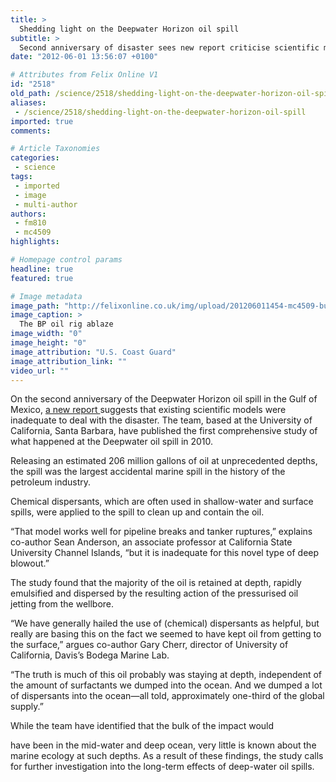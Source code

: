 ```yaml
---
title: >
  Shedding light on the Deepwater Horizon oil spill
subtitle: >
  Second anniversary of disaster sees new report criticise scientific models used
date: "2012-06-01 13:56:07 +0100"

# Attributes from Felix Online V1
id: "2518"
old_path: /science/2518/shedding-light-on-the-deepwater-horizon-oil-spill
aliases:
 - /science/2518/shedding-light-on-the-deepwater-horizon-oil-spill
imported: true
comments:

# Article Taxonomies
categories:
 - science
tags:
 - imported
 - image
 - multi-author
authors:
 - fm810
 - mc4509
highlights:

# Homepage control params
headline: true
featured: true

# Image metadata
image_path: "http://felixonline.co.uk/img/upload/201206011454-mc4509-burning-oil-rig-explosion-fire-photo11.jpg"
image_caption: >
  The BP oil rig ablaze
image_width: "0"
image_height: "0"
image_attribution: "U.S. Coast Guard"
image_attribution_link: ""
video_url: ""
---
```


On the second anniversary of the Deepwater Horizon oil spill in the Gulf of Mexico, [a new report ](https://www.nceas.ucsb.edu/news/tale-two-spills-novel-science-and-policy-implications-emerging-new-oil-spill-model)suggests that existing scientific models were inadequate to deal with the disaster. The team, based at the University of California, Santa Barbara, have published the first comprehensive study of what happened at the Deepwater oil spill in 2010.

Releasing an estimated 206 million gallons of oil at unprecedented depths, the spill was the largest accidental marine spill in the history of the petroleum industry.

Chemical dispersants, which are often used in shallow-water and surface spills, were applied to the spill to clean up and contain the oil.

“That model works well for pipeline breaks and tanker ruptures,” explains co-author Sean Anderson, an associate professor at California State University Channel Islands, “but it is inadequate for this novel type of deep blowout.”

The study found that the majority of the oil is retained at depth, rapidly emulsified and dispersed by the resulting action of the pressurised oil jetting from the wellbore.

“We have generally hailed the use of (chemical) dispersants as helpful, but really are basing this on the fact we seemed to have kept oil from getting to the surface,” argues co-author Gary Cherr, director of University of California, Davis’s Bodega Marine Lab.

“The truth is much of this oil probably was staying at depth, independent of the amount of surfactants we dumped into the ocean. And we dumped a lot of dispersants into the ocean—all told, approximately one-third of the global supply.”

While the team have identified that the bulk of the impact would

have been in the mid-water and deep ocean, very little is known about the marine ecology at such depths. As a result of these findings, the study calls for further investigation into the long-term effects of deep-water oil spills.
